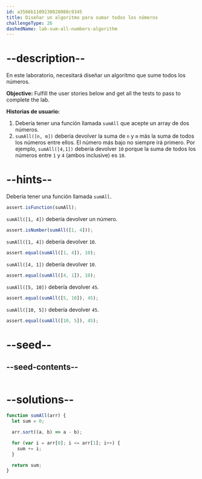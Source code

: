 ```yaml
---
id: a3566b1109230028080c9345
title: Diseñar un algoritmo para sumar todos los números
challengeType: 26
dashedName: lab-sum-all-numbers-algorithm
---
```


# --description--

En este laboratorio, necesitará diseñar un algoritmo que sume todos los números.

**Objective:** Fulfill the user stories below and get all the tests to pass to complete the lab.

**Historias de usuario:**

1. Debería tener una función llamada `sumAll` que acepte un array de dos números.
1. `sumAll([n, m])` debería devolver la suma de `n` y `m` más la suma de todos los números entre ellos. El número más bajo no siempre irá primero. Por ejemplo, `sumAll([4,1])` debería devolver `10` porque la suma de todos los números entre `1` y `4` (ambos inclusive) es `10`.

# --hints--

Debería tener una función llamada `sumAll`.

```js
assert.isFunction(sumAll);
```

`sumAll([1, 4])` debería devolver un número.

```js
assert.isNumber(sumAll([1, 4]));
```

`sumAll([1, 4])` debería devolver `10`.

```js
assert.equal(sumAll([1, 4]), 10);
```

`sumAll([4, 1])` debería devolver `10`.

```js
assert.equal(sumAll([4, 1]), 10);
```

`sumAll([5, 10])` debería devolver `45`.

```js
assert.equal(sumAll([5, 10]), 45);
```

`sumAll([10, 5])` debería devolver `45`.

```js
assert.equal(sumAll([10, 5]), 45);
```

# --seed--

## --seed-contents--
```js
```

# --solutions--

```js
function sumAll(arr) {
  let sum = 0;

  arr.sort((a, b) => a - b);

  for (var i = arr[0]; i <= arr[1]; i++) {
    sum += i;
  }

  return sum;
}
```
